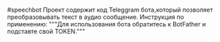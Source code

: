 #speechbot
Проект содержит код Teleggram бота,который позволяет преобразовывать текст в аудио сообщение.
Инструкция по применению:
     """Для использования бота обратитесь к BotFather и подставте свой TOKEN."""